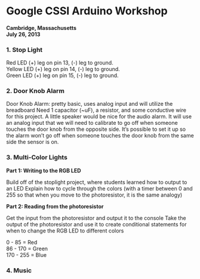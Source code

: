<h1>Google CSSI Arduino Workshop</h1>
<h4>Cambridge, Massachusetts <br>
July 26, 2013</h4>


  <h3>1. Stop Light</li></h3>
  
  
  Red LED (+) leg on pin 13, (-) leg to ground. <br>
  Yellow LED (+) leg on pin 14, (-) leg to ground. <br>
  Green LED (+) leg on pin 15, (-) leg to ground.
  
  
  <h3> 2. Door Knob Alarm</h3>
  
    
  Door Knob Alarm: pretty basic, uses analog input and will utilize the breadboard
  Need 1 capacitor (~uF), a resistor, and some conductive wire for this project. A little speaker would be nice 
  for the audio alarm. It will use an analog input that we will need to calibrate to go off when someone touches 
  the door knob from the opposite side. It’s possible to set it up so the alarm won’t go off when someone touches 
  the door knob from the same side the sensor is on. 
    
    
  <h3>3. Multi-Color Lights</h3>

      
  <b>Part 1: Writing to the RGB LED</b>
  <p>Build off of the stoplight project, where students learned how to output to an LED
  Explain how to cycle through the colors (with a timer between 0 and 255 so that when you move to the photoresistor, it is the same analogy)
      
  <p><b>Part 2: Reading from the photoresistor</b>
  <p>Get the input from the photoresistor and output it to the console
  Take the output of the photoresistor and use it to create conditional statements for when to change the RGB LED to 
  different colors
  
  <p>0 - 85 = Red<br>
  86 - 170 = Green<br>
  170 - 255 = Blue
      
      
  <h3>4. Music</h3>


